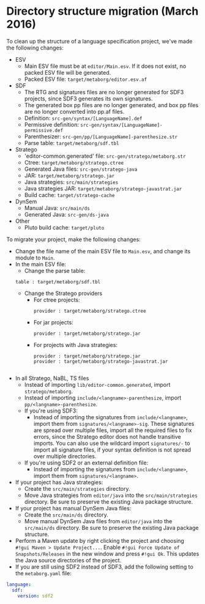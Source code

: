 # Directory structure migration (March 2016)

To clean up the structure of a language specification project, we've made the following changes:

* ESV
    * Main ESV file must be at `editor/Main.esv`. If it does not exist, no packed ESV file will be generated.
    * Packed ESV file: `target/metaborg/editor.esv.af`
* SDF
    * The RTG and signatures files are no longer generated for SDF3 projects, since SDF3 generates its own signatures.
    * The generated box pp files are no longer generated, and box pp files are no longer converted into pp.af files.
    * Definition: `src-gen/syntax/[LanguageName].def`
    * Permissive definition: `src-gen/syntax/[LanguageName]-permissive.def`
    * Parenthesizer: `src-gen/pp/[LanguageName]-parenthesize.str`
    * Parse table: `target/metaborg/sdf.tbl`
* Stratego
    * 'editor-common.generated' file: `src-gen/stratego/metaborg.str`
    * Ctree: `target/metaborg/stratego.ctree`
    * Generated Java files: `src-gen/stratego-java`
    * JAR: `target/metaborg/stratego.jar`
    * Java strategies: `src/main/strategies`
    * Java strategies JAR: `target/metaborg/stratego-javastrat.jar`
    * Build cache: `target/stratego-cache`
* DynSem
    * Manual Java: `src/main/ds`
    * Generated Java: `src-gen/ds-java`
* Other
    * Pluto build cache: `target/pluto`

To migrate your project, make the following changes:

* Change the file name of the main ESV file to `Main.esv`, and change its module to `Main`.
* In the main ESV file:
    * Change the parse table:
    ```esv
    table : target/metaborg/sdf.tbl
    ```
    * Change the Stratego providers
        * For ctree projects:
          ```esv
          provider : target/metaborg/stratego.ctree
          ```
        * For jar projects:
          ```esv
          provider : target/metaborg/stratego.jar
          ```
        * For projects with Java strategies:
          ```esv
          provider : target/metaborg/stratego.jar
          provider : target/metaborg/stratego-javastrat.jar
      ```
* In all Stratego, NaBL, TS files
    * Instead of importing `lib/editor-common.generated`, import `stratego/metaborg`.
    * Instead of importing `include/<langname>-parenthesize`, import `pp/<langname>-parenthesize`.
    * If you're using SDF3:
        * Instead of importing the signatures from `include/<langname>`, import them from `signatures/<langname>-sig`. These signatures are spread over multiple files, import all the required files to fix errors, since the Stratego editor does not handle transitive imports. You can also use the wildcard import `signatures/-` to import all signature files, if your syntax definition is not spread over multiple directories.
    * If you're using SDF2 or an external definition file:
        * Instead of importing the signatures from `include/<langname>`, import them from `signatures/<langname>`.
* If your project has Java strategies:
    * Create the `src/main/strategies` directory.
    * Move Java strategies from `editor/java` into the `src/main/strategies` directory. Be sure to preserve the existing Java package structure.
* If your project has manual DynSem Java files:
    * Create the `src/main/ds` directory.
    * Move manual DynSem Java files from `editor/java` into the `src/main/ds` directory. Be sure to preserve the existing Java package structure.
* Perform a Maven update by right clicking the project and choosing `#!gui Maven > Update Project...`. Enable `#!gui Force Update of Snapshots/Releases` in the new window and press `#!gui Ok`. This updates the Java source directories of the project.
* If you are still using SDF2 instead of SDF3, add the following setting to the `metaborg.yaml` file:
```yaml
language:
  sdf:
    version: sdf2
```
